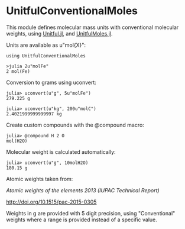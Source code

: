 # UnitfulConventionalMoles

This module defines molecular mass units with conventional molecular weights,
using [Unitful.jl](https://github.com/ajkeller34/Unitful.jl), and
[UnitfulMoles.jl](https://github.com/rafaqz/UnitfulMoles.jl).

Units are available as u"mol{X}":

```
using UnitfulConventionalMoles

>julia 2u"molFe"                                                             
2 mol(Fe) 
```

Conversion to grams using uconvert:

```
julia> uconvert(u"g", 5u"molFe")                                             
279.225 g 

julia> uconvert(u"kg", 200u"molC")                                           
2.4021999999999997 kg 
```

Create custom compounds with the @compound macro:
```
julia> @compound H 2 O
mol(H2O)
```

Molecular weight is calculated automatically:
```
julia> uconvert(u"g", 10molH2O)
180.15 g
```

Atomic weights taken from:

*Atomic weights of the elements 2013 (IUPAC Technical  Report)*

http://doi.org/10.1515/pac-2015-0305

Weights in g are provided with 5 digit precision, using "Conventional" weights
where a range is provided instead of a specific value.
